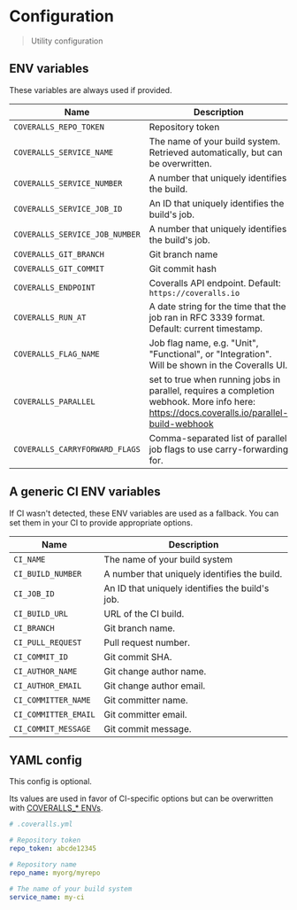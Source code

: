 # Configuration

> Utility configuration


## ENV variables

These variables are always used if provided.

| Name                           | Description |
| ------------------------------ | ----------- |
| `COVERALLS_REPO_TOKEN`         | Repository token |
| `COVERALLS_SERVICE_NAME`       | The name of your build system. Retrieved automatically, but can be overwritten. |
| `COVERALLS_SERVICE_NUMBER`     | A number that uniquely identifies the build. |
| `COVERALLS_SERVICE_JOB_ID`     | An ID that uniquely identifies the build's job. |
| `COVERALLS_SERVICE_JOB_NUMBER` | A number that uniquely identifies the build's job. |
| `COVERALLS_GIT_BRANCH`         | Git branch name |
| `COVERALLS_GIT_COMMIT`         | Git commit hash |
| `COVERALLS_ENDPOINT`           | Coveralls API endpoint. Default: `https://coveralls.io` |
| `COVERALLS_RUN_AT`             | A date string for the time that the job ran in RFC 3339 format. Default: current timestamp. |
| `COVERALLS_FLAG_NAME`          | Job flag name, e.g. "Unit", "Functional", or "Integration". Will be shown in the Coveralls UI. |
| `COVERALLS_PARALLEL`           | set to true when running jobs in parallel, requires a completion webhook. More info here: https://docs.coveralls.io/parallel-build-webhook |
| `COVERALLS_CARRYFORWARD_FLAGS` | Comma-separated list of parallel job flags to use carry-forwarding for. |

## A generic CI ENV variables

If CI wasn't detected, these ENV variables are used as a fallback. You can set them in your CI to provide appropriate options.

| Name                 | Description |
| -------------------- | ----------- |
| `CI_NAME`            | The name of your build system |
| `CI_BUILD_NUMBER`    | A number that uniquely identifies the build. |
| `CI_JOB_ID`          | An ID that uniquely identifies the build's job. |
| `CI_BUILD_URL`       | URL of the CI build. |
| `CI_BRANCH`          | Git branch name. |
| `CI_PULL_REQUEST`    | Pull request number. |
| `CI_COMMIT_ID`       | Git commit SHA. |
| `CI_AUTHOR_NAME`     | Git change author name. |
| `CI_AUTHOR_EMAIL`    | Git change author email. |
| `CI_COMMITTER_NAME`  | Git committer name. |
| `CI_COMMITTER_EMAIL` | Git committer email. |
| `CI_COMMIT_MESSAGE`  | Git commit message. |


## YAML config

This config is optional.

Its values are used in favor of CI-specific options but can be overwritten with [COVERALLS_* ENVs](#env-variables).

```yml
# .coveralls.yml

# Repository token
repo_token: abcde12345

# Repository name
repo_name: myorg/myrepo

# The name of your build system
service_name: my-ci
```
